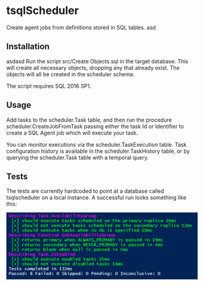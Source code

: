 # tsqlScheduler

Create agent jobs from definitions stored in SQL tables. asd
## Installation
asdasd
Run the script src/Create Objects.sql in the target database.  This will create all necessary objects, dropping any that already exist.  The objects will all be created in the scheduler schema.

The script requires SQL 2016 SP1.

## Usage

Add tasks to the scheduler.Task table, and then run the procedure scheduler.CreateJobFromTask passing either the task Id or Identifier to create a SQL Agent job which will execute your task.

You can monitor executions via the scheduler.TaskExecution table.  Task configuration history is available in the scheduler.TaskHistory table, or by querying the scheduler.Task table with a temporal query.

## Tests

 
The tests are currently hardcoded to point at a database called tsqlscheduler on a local instance.  A successful run looks something like this:

![Pester Tests](/PesterTests.png?raw=true "Pester Test Results")

